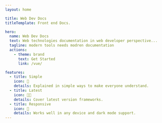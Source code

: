 ```yaml
---
layout: home

title: Web Dev Docs
titleTemplate: Front end Docs.

hero:
  name: Web Dev Docs
  text: Web technologies documentation in web developer perspective... 👨🏻‍💻
  tagline: modern tools needs modren documentation
  actions:
    - theme: brand
      text: Get Started
      link: /vue/

features:
  - title: Simple
    icon: 🔖
    details: Explained in simple ways to make everyone understand.
  - title: Latest
    icon: 🖖🏻
    details: Cover latest version frameworks.
  - title: Responsive
    icon: 📱
    details: Works well in any device and dark mode support.
---
```

